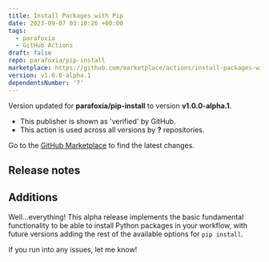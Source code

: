 ```yaml
---
title: Install Packages with Pip
date: 2023-09-07 03:10:26 +00:00
tags:
  - parafoxia
  - GitHub Actions
draft: false
repo: parafoxia/pip-install
marketplace: https://github.com/marketplace/actions/install-packages-with-pip
version: v1.0.0-alpha.1
dependentsNumber: '?'
---
```



Version updated for **parafoxia/pip-install** to version **v1.0.0-alpha.1**.
- This publisher is shown as 'verified' by GitHub.
- This action is used across all versions by **?** repositories.

Go to the [GitHub Marketplace](https://github.com/marketplace/actions/install-packages-with-pip) to find the latest changes.

## Release notes

## Additions

Well...everything! This alpha release implements the basic fundamental functionality to be able to install Python packages in your workflow, with future versions adding the rest of the available options for `pip install`.

If you run into any issues, let me know!

